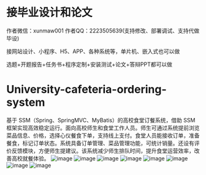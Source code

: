 # 接毕业设计和论文
作者微信：xunmaw001  作者QQ：2223505639(支持修改、部署调试、支持代做毕设)

接网站设计、小程序、H5、APP、各种系统等，单片机、嵌入式也可以做

选题+开题报告+任务书+程序定制+安装测试+论文+答辩PPT都可以做
# University-cafeteria-ordering-system
基于 SSM（Spring、SpringMVC、MyBatis）的高校食堂订餐系统，借助 SSM 框架实现高效稳定运行。面向高校师生和食堂工作人员。师生可通过系统提前浏览菜品信息、价格，选择心仪餐食下单，支持线上支付。食堂人员能接收订单，准备餐食，标记订单状态。系统具备订单管理、菜品管理功能，可统计销量。还设有评价反馈模块，方便师生提建议。该系统减少师生排队时间，提升食堂运营效率，改善高校就餐体验。 
![image](https://github.com/user-attachments/assets/1a83fd3e-5bdf-459f-a45e-265b6cc493b2)
![image](https://github.com/user-attachments/assets/b44220d6-beaf-47dc-ac08-32003d4a1644)
![image](https://github.com/user-attachments/assets/4b3fe6ca-8d3f-4f73-92f4-799dbe8bc04e)
![image](https://github.com/user-attachments/assets/f4dd61b5-1cff-42d5-a608-e61fd40b88ab)
![image](https://github.com/user-attachments/assets/02c2f236-6054-4713-a93e-03966dcb4d66)
![image](https://github.com/user-attachments/assets/f9291766-4139-4f2b-bdbb-79a3de8f3621)
![image](https://github.com/user-attachments/assets/fc3e3e36-7667-4e67-95a9-094538afc82c)
![image](https://github.com/user-attachments/assets/24da87ab-b3e1-4a7e-999c-a48ba1122aaa)
